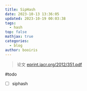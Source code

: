 ```yaml
---
title: SipHash
date: 2023-10-13 13:36:05
updated: 2023-10-19 00:03:38
tags:
  - hash
top: false
mathjax: true
categories:
  - blog
author: booiris
---
```

> 论文 [eprint.iacr.org/2012/351.pdf](https://eprint.iacr.org/2012/351.pdf)

#todo

- [ ] siphash

